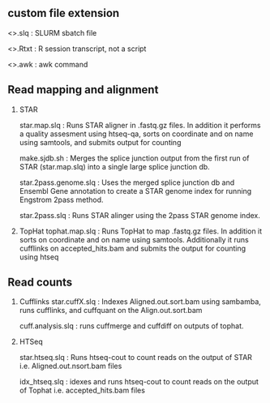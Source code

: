 custom file extension
---
<>.slq  : SLURM sbatch file

<>.Rtxt : R session transcript, not a script

<>.awk  : awk command



Read mapping and alignment
---
1) STAR

   star.map.slq : Runs STAR aligner in <RNAseq>.fastq.gz files. In addition it performs a quality assesment using htseq-qa, sorts on coordinate and on name using samtools, and submits output for counting
   
   make.sjdb.sh : Merges the splice junction output from the first run of STAR (star.map.slq) into a single large splice junction db.
   
   star.2pass.genome.slq :  Uses the merged splice junction db and Ensembl Gene annotation to create a STAR genome index for running Engstrom 2pass method.
   
   star.2pass.slq : Runs STAR alinger using the 2pass STAR genome index.
   
   
3) TopHat
   tophat.map.slq : Runs TopHat to map <RNAseq>.fastq.gz files.  In addition it sorts on coordinate and on name using samtools.  Additionally it runs cufflinks on accepted_hits.bam and submits the output for counting using htseq


Read counts
---
1) Cufflinks
   star.cuffX.slq : Indexes Aligned.out.sort.bam using sambamba, runs cufflinks, and cuffquant on the Align.out.sort.bam
   
   cuff.analysis.slq : runs cuffmerge and cuffdiff on outputs of tophat.  
   

2) HTSeq

   star.htseq.slq : Runs htseq-cout to count reads on the output of STAR i.e. Aligned.out.nsort.bam files
   
   idx_htseq.slq : idexes and runs htseq-cout to count reads on the output of Tophat i.e. accepted_hits.bam files
   
   
